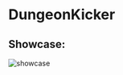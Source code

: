 # DungeonKicker
## Showcase:
![showcase](https://cdn.discordapp.com/attachments/955919606797697044/1150506800219705375/image1.png)
